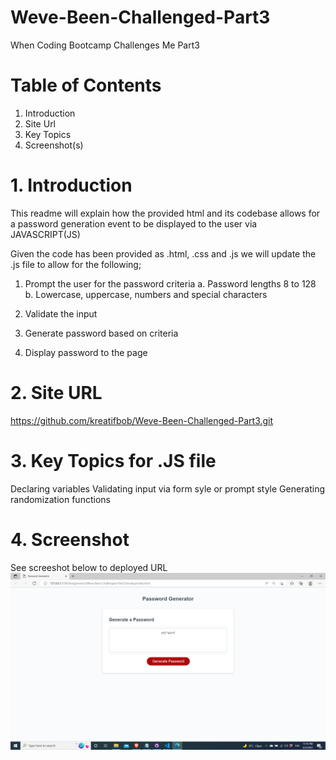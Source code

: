  # Weve-Been-Challenged-Part3
 When Coding Bootcamp Challenges Me Part3

 # Table of Contents 
 1. Introduction
 2. Site Url
 3. Key Topics 
 4. Screenshot(s)

 # 1. Introduction
 This readme will explain how the provided html and its codebase allows for a password generation event to be displayed to the user via JAVASCRIPT(JS)

 Given the code has been provided as .html, .css and .js we will update the .js file to allow for the following;

1. Prompt the user for the password criteria
	a. Password lengths 8 to 128
	b. Lowercase, uppercase, numbers and special characters
2. Validate the input 
3. Generate password based on criteria 

4. Display password to the page 
 
 # 2. Site URL 
 https://github.com/kreatifbob/Weve-Been-Challenged-Part3.git

 # 3. Key Topics for .JS file
 Declaring variables
 Validating input via form syle or prompt style
 Generating randomization functions


 # 4. Screenshot 
 See screeshot below to deployed URL
 ![plot](./Develop/Screenshot%202022-06-05%2023.10.02.png)
